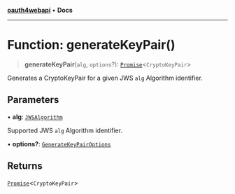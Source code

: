 [**oauth4webapi**](../README.md) • **Docs**

***

# Function: generateKeyPair()

> **generateKeyPair**(`alg`, `options`?): [`Promise`](https://developer.mozilla.org/docs/Web/JavaScript/Reference/Global_Objects/Promise)\<`CryptoKeyPair`\>

Generates a CryptoKeyPair for a given JWS `alg` Algorithm identifier.

## Parameters

• **alg**: [`JWSAlgorithm`](../type-aliases/JWSAlgorithm.md)

Supported JWS `alg` Algorithm identifier.

• **options?**: [`GenerateKeyPairOptions`](../interfaces/GenerateKeyPairOptions.md)

## Returns

[`Promise`](https://developer.mozilla.org/docs/Web/JavaScript/Reference/Global_Objects/Promise)\<`CryptoKeyPair`\>
